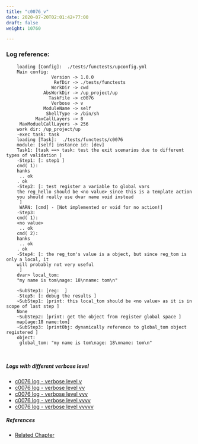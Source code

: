 ```yaml
---
title: "c0076_v"
date: 2020-07-20T02:01:42+77:00
draft: false
weight: 10760

---
```


### Log reference: <no value>

```
    loading [Config]:  ./tests/functests/upconfig.yml
    Main config:
                 Version -> 1.0.0
                  RefDir -> ./tests/functests
                 WorkDir -> cwd
              AbsWorkDir -> /up_project/up
                TaskFile -> c0076
                 Verbose -> v
              ModuleName -> self
               ShellType -> /bin/sh
           MaxCallLayers -> 8
     MaxModuelCallLayers -> 256
    work dir: /up_project/up
    -exec task: task
    loading [Task]:  ./tests/functests/c0076
    module: [self] instance id: [dev]
    Task1: [task ==> task: test the exit scenarios due to different types of validation ]
    -Step1: [: step1 ]
    cmd( 1):
    hanks
     .. ok
    . ok
    -Step2: [: test register a variable to global vars
    the reg_hello should be <no value> since this is a template action
    you should really use dvar name void instead
     ]
     WARN: [cmd] - [Not implemented or void for no action!]
    -Step3:
    cmd( 1):
    <no value>
     .. ok
    cmd( 2):
    hanks
     .. ok
    . ok
    -Step4: [: the reg_tom's value is a object, but since reg_tom is only a local, it
    will probably not very useful
     ]
    dvar> local_tom:
    "my name is tom\nage: 18\nname: tom\n"
    
    ~SubStep1: [reg:  ]
    -Step5: [: debug the results ]
    ~SubStep1: [print: this local_tom should be <no value> as it is in scope of last step ]
    None
    ~SubStep2: [print: get the object from register global space ]
    map[age:18 name:tom]
    ~SubStep3: [printObj: dynamically reference to global_tom object registered ]
    object:
     global_tom: "my name is tom\nage: 18\nname: tom\n"
    
    
```

##### Logs with different verbose level
* [c0076 log - verbose level v](../../logs/c0076_v)
* [c0076 log - verbose level vv](../../logs/c0076_vv)
* [c0076 log - verbose level vvv](../../logs/c0076_vvv)
* [c0076 log - verbose level vvvv](../../logs/c0076_vvvv)
* [c0076 log - verbose level vvvvv](../../logs/c0076_vvvvv)

##### References
* [Related Chapter](../../vars/c0076)
